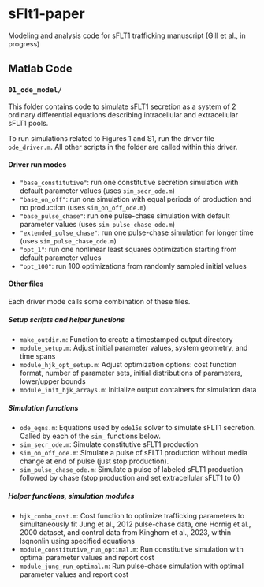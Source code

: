 # sFlt1-paper
Modeling and analysis code for sFLT1 trafficking manuscript (Gill et al., in progress)









## Matlab Code

### `01_ode_model/`

This folder contains code to simulate sFLT1 secretion as a system of 2 ordinary differential equations describing intracellular and extracellular sFLT1 pools.

To run simulations related to Figures 1 and S1, run the driver file `ode_driver.m`. All other scripts in the folder are called within this driver.

#### Driver run modes

- `"base_constitutive"`: run one constitutive secretion simulation with default parameter values (uses `sim_secr_ode.m`)
- `"base_on_off"`: run one simulation with equal periods of production and no production (uses `sim_on_off_ode.m`)
- `"base_pulse_chase"`: run one pulse-chase simulation with default parameter values (uses `sim_pulse_chase_ode.m`)
- `"extended_pulse_chase"`: run one pulse-chase simulation for longer time (uses `sim_pulse_chase_ode.m`)
- `"opt_1"`: run one nonlinear least squares optimization starting from default parameter values
- `"opt_100"`: run 100 optimizations from randomly sampled initial values

#### Other files

Each driver mode calls some combination of these files.

##### Setup scripts and helper functions

- `make_outdir.m`: Function to create a timestamped output directory
- `module_setup.m`: Adjust initial parameter values, system geometry, and time spans
- `module_hjk_opt_setup.m`: Adjust optimization options: cost function format, number of parameter sets, initial distributions of parameters, lower/upper bounds
- `module_init_hjk_arrays.m`: Initialize output containers for simulation data

##### Simulation functions

- `ode_eqns.m`: Equations used by `ode15s` solver to simulate sFLT1 secretion. Called by each of the `sim_` functions below.
- `sim_secr_ode.m`: Simulate constitutive sFLT1 production 
- `sim_on_off_ode.m`: Simulate a pulse of sFLT1 production without media change at end of pulse (just stop production).
- `sim_pulse_chase_ode.m`: Simulate a pulse of labeled sFLT1 production followed by chase (stop production and set extracellular sFLT1 to 0)

##### Helper functions, simulation modules

- `hjk_combo_cost.m`: Cost function to optimize trafficking parameters to simultaneously fit Jung et al., 2012 pulse-chase data, one Hornig et al., 2000 dataset, and control data from Kinghorn et al., 2023, within lsqnonlin using specified equations
- `module_constitutive_run_optimal.m`: Run constitutive simulation with optimal parameter values and report cost
- `module_jung_run_optimal.m`: Run pulse-chase simulation with optimal parameter values and report cost
